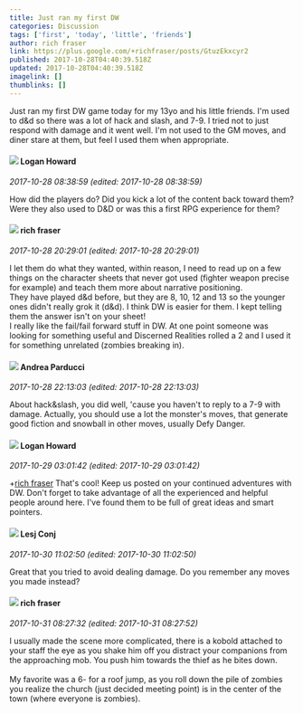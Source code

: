 ```yaml
---
title: Just ran my first DW
categories: Discussion
tags: ['first', 'today', 'little', 'friends']
author: rich fraser
link: https://plus.google.com/+richfraser/posts/GtuzEkxcyr2
published: 2017-10-28T04:40:39.518Z
updated: 2017-10-28T04:40:39.518Z
imagelink: []
thumblinks: []
---
```


Just ran my first DW game today for my 13yo and his little friends. I&#39;m used to d&amp;d so there was a lot of hack and slash, and 7-9. I tried not to just respond with damage and it went well. I&#39;m not used to the GM moves, and diner stare at them, but feel I used them when appropriate.
<div id='comment z121unjypzuyj30uz22oftarfpm1glv3c'>
  <h4><img src='{{site.baseurl}}//images/avatars/117938653641565340771_photo.jpg'> Logan Howard</h4>
      <p><cite>2017-10-28 08:38:59 (edited: 2017-10-28 08:38:59)</cite></p>
        <p>How did the players do? Did you kick a lot of the content back toward them? Were they also used to D&amp;D or was this a first RPG experience for them?</p>
</div>
        

<div id='comment z121unjypzuyj30uz22oftarfpm1glv3c'>
  <h4><img src='{{site.baseurl}}//images/avatars/112145078204067336851_photo.jpg'> rich fraser</h4>
      <p><cite>2017-10-28 20:29:01 (edited: 2017-10-28 20:29:01)</cite></p>
        <p>I let them do what they wanted, within reason, I need to read up on a few things on the character sheets that never got used (fighter weapon precise for example) and teach them more about narrative positioning. <br />They have played d&amp;d before, but they are 8, 10, 12 and 13 so the younger ones didn&#39;t really grok it (d&amp;d). I think DW is easier for them. I kept telling them the answer isn&#39;t on your sheet!<br />I really like the fail/fail forward stuff in DW. At one point someone was looking for something useful and Discerned Realities rolled a 2 and I used it for something unrelated (zombies breaking in).</p>
</div>
        

<div id='comment z121unjypzuyj30uz22oftarfpm1glv3c'>
  <h4><img src='{{site.baseurl}}//images/avatars/101076298485951808085_photo.jpg'> Andrea Parducci</h4>
      <p><cite>2017-10-28 22:13:03 (edited: 2017-10-28 22:13:03)</cite></p>
        <p>About hack&amp;slash, you did well, &#39;cause you haven&#39;t to reply to a 7-9 with damage. Actually, you should use a lot the monster&#39;s moves, that generate good fiction and snowball in other moves, usually Defy Danger.</p>
</div>
        

<div id='comment z121unjypzuyj30uz22oftarfpm1glv3c'>
  <h4><img src='{{site.baseurl}}//images/avatars/117938653641565340771_photo.jpg'> Logan Howard</h4>
      <p><cite>2017-10-29 03:01:42 (edited: 2017-10-29 03:01:42)</cite></p>
        <p><span class="proflinkWrapper"><span class="proflinkPrefix">+</span><a class="proflink" href="https://plus.google.com/112145078204067336851" oid="112145078204067336851">rich fraser</a></span> That&#39;s cool! Keep us posted on your continued adventures with DW. Don&#39;t forget to take advantage of all the experienced and helpful people around here. I&#39;ve found them to be full of great ideas and smart pointers.</p>
</div>
        

<div id='comment z121unjypzuyj30uz22oftarfpm1glv3c'>
  <h4><img src='{{site.baseurl}}//images/avatars/106536403459525525563_photo.jpg'> Lesj Conj</h4>
      <p><cite>2017-10-30 11:02:50 (edited: 2017-10-30 11:02:50)</cite></p>
        <p>Great that you tried to avoid dealing damage. Do you remember any moves you made instead?</p>
</div>
        

<div id='comment z121unjypzuyj30uz22oftarfpm1glv3c'>
  <h4><img src='{{site.baseurl}}//images/avatars/112145078204067336851_photo.jpg'> rich fraser</h4>
      <p><cite>2017-10-31 08:27:32 (edited: 2017-10-31 08:27:52)</cite></p>
        <p>I usually made the scene more complicated, there is a kobold attached to your staff  the eye as you shake him off you distract your companions from the approaching mob. You push him towards the thief as he bites down. <br /><br />My favorite was a 6- for a roof jump, as you roll down the pile of zombies you realize the church (just decided meeting point) is in the center of the town (where everyone is zombies).</p>
</div>
        